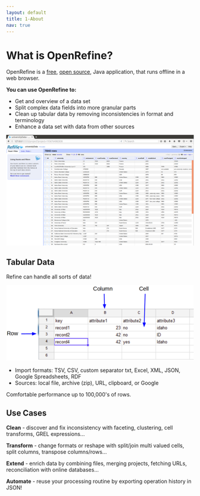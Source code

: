 ```yaml
---
layout: default
title: 1-About
nav: true
---
```


# What is OpenRefine?

OpenRefine is a [free](https://www.gnu.org/philosophy/free-sw.en.html), [open source](https://github.com/OpenRefine/OpenRefine), Java application, that runs offline in a web browser.

**You can use OpenRefine to:**

* Get and overview of a data set
* Split complex data fields into more granular parts
* Clean up tabular data by removing inconsistencies in format and terminology
* Enhance a data set with data from other sources

![Refine Screenshot](images/refine.png)

## Tabular Data

Refine can handle all sorts of data!

![table](images/table.png)

- Import formats: TSV, CSV, custom separator txt, Excel, XML, JSON, Google Spreadsheets, RDF
- Sources: local file, archive (zip), URL, clipboard, or Google

Comfortable performance up to 100,000's of rows.

## Use Cases

**Clean** - discover and fix inconsistency with faceting, clustering, cell transforms, GREL expressions...

**Transform** - change formats or reshape with split/join multi valued cells, split columns, transpose columns/rows...

**Extend** - enrich data by combining files, merging projects, fetching URLs, reconciliation with online databases...

**Automate** - reuse your processing routine by exporting operation history in JSON!
